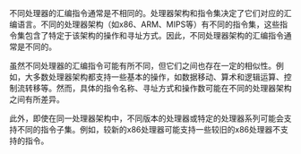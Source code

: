 不同处理器的汇编指令通常是不相同的。处理器架构和指令集决定了它们对应的汇编语言。不同的处理器架构（如x86、ARM、MIPS等）有不同的指令集，这些指令集包含了特定于该架构的操作和寻址方式。因此，不同处理器架构的汇编指令通常是不同的。

虽然不同处理器的汇编指令可能有所不同，但它们之间也存在一定的相似性。例如，大多数处理器架构都支持一些基本的操作，如数据移动、算术和逻辑运算、控制流转移等。然而，具体的指令名称、寻址方式和操作数可能在不同的处理器架构之间有所差异。

此外，即使在同一处理器架构中，不同版本的处理器或特定的处理器系列可能会支持不同的指令子集。例如，较新的x86处理器可能支持一些较旧的x86处理器不支持的指令。